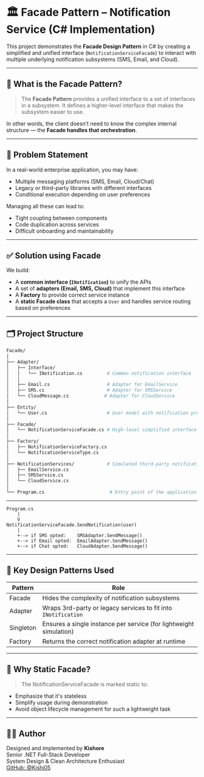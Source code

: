 ﻿# 🏛️ Facade Pattern – Notification Service (C# Implementation)

This project demonstrates the **Facade Design Pattern** in C# by creating a simplified and unified interface (`NotificationServiceFacade`) to interact with multiple underlying notification subsystems (SMS, Email, and Cloud).

---

## 📌 What is the Facade Pattern?

> The **Facade Pattern** provides a unified interface to a set of interfaces in a subsystem. It defines a higher-level interface that makes the subsystem easier to use.

In other words, the client doesn’t need to know the complex internal structure — the **Facade handles that orchestration**.

---

## 🧠 Problem Statement

In a real-world enterprise application, you may have:
- Multiple messaging platforms (SMS, Email, Cloud/Chat)
- Legacy or third-party libraries with different interfaces
- Conditional execution depending on user preferences

Managing all these can lead to:
- Tight coupling between components
- Code duplication across services
- Difficult onboarding and maintainability

---

## ✅ Solution using Facade

We build:
- A **common interface (`INotification`)** to unify the APIs
- A set of **adapters (Email, SMS, Cloud)** that implement this interface
- A **Factory** to provide correct service instance
- A **static Facade class** that accepts a `User` and handles service routing based on preferences

---

## 🗂️ Project Structure

```bash
Facade/
│
├── Adapter/
│   ├── Interface/
│   │   └── INotification.cs         # Common notification interface
│   │
│   ├── Email.cs                     # Adapter for EmailService
│   ├── SMS.cs                       # Adapter for SMSService
│   └── CloudMessage.cs             # Adapter for CloudService
│
├── Entity/
│   └── User.cs                      # User model with notification preferences
│
├── Facade/
│   └── NotificationServiceFacade.cs # High-level simplified interface
│
├── Factory/
│   ├── NotificationServiceFactory.cs
│   └── NotificationServiceType.cs
│
├── NotificationServices/            # Simulated third-party notification services
│   ├── EmailService.cs
│   ├── SMSService.cs
│   └── CloudService.cs
│
└── Program.cs                        # Entry point of the application

```

---

```
Program.cs
    |
    V
NotificationServiceFacade.SendNotification(user)
    |
    +--> if SMS opted:    SMSAdapter.SendMessage()
    +--> if Email opted:  EmailAdapter.SendMessage()
    +--> if Chat opted:   CloudAdapter.SendMessage()
```

---

## 🔧 Key Design Patterns Used


| Pattern   | Role                                                               |
| --------- | ------------------------------------------------------------------ |
| Facade    | Hides the complexity of notification subsystems                    |
| Adapter   | Wraps 3rd-party or legacy services to fit into `INotification`     |
| Singleton | Ensures a single instance per service (for lightweight simulation) |
| Factory   | Returns the correct notification adapter at runtime                |

---

## 🧼 Why Static Facade?

> The NotificationServiceFacade is marked static to:
- Emphasize that it's stateless
- Simplify usage during demonstration
- Avoid object lifecycle management for such a lightweight task

---

## 👨‍💻 Author

Designed and implemented by **Kishore**  
Senior .NET Full-Stack Developer  
System Design & Clean Architecture Enthusiast  
[GitHub: @Kishi05](https://github.com/Kishi05)